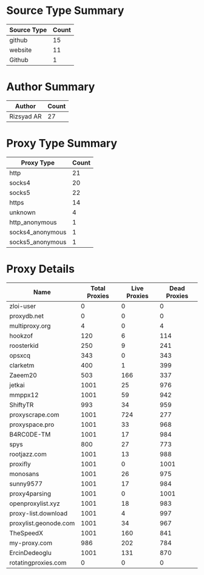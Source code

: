 # Source Type Summary

| Source Type | Count |
|-------------|-------|
| github | 15 |
| website | 11 |
| Github | 1 |


# Author Summary

| Author | Count |
|--------|-------|
| Rizsyad AR | 27 |


# Proxy Type Summary

| Proxy Type | Count |
|------------|-------|
| http | 21 |
| socks4 | 20 |
| socks5 | 22 |
| https | 14 |
| unknown | 4 |
| http_anonymous | 1 |
| socks4_anonymous | 1 |
| socks5_anonymous | 1 |


# Proxy Details

| Name | Total Proxies | Live Proxies | Dead Proxies |
|------|---------------|--------------|---------------|
| zloi-user | 0 | 0 | 0 |
| proxydb.net | 0 | 0 | 0 |
| multiproxy.org | 4 | 0 | 4 |
| hookzof | 120 | 6 | 114 |
| roosterkid | 250 | 9 | 241 |
| opsxcq | 343 | 0 | 343 |
| clarketm | 400 | 1 | 399 |
| Zaeem20 | 503 | 166 | 337 |
| jetkai | 1001 | 25 | 976 |
| mmppx12 | 1001 | 59 | 942 |
| ShiftyTR | 993 | 34 | 959 |
| proxyscrape.com | 1001 | 724 | 277 |
| proxyspace.pro | 1001 | 33 | 968 |
| B4RC0DE-TM | 1001 | 17 | 984 |
| spys | 800 | 27 | 773 |
| rootjazz.com | 1001 | 13 | 988 |
| proxifly | 1001 | 0 | 1001 |
| monosans | 1001 | 26 | 975 |
| sunny9577 | 1001 | 17 | 984 |
| proxy4parsing | 1001 | 0 | 1001 |
| openproxylist.xyz | 1001 | 18 | 983 |
| proxy-list.download | 1001 | 4 | 997 |
| proxylist.geonode.com | 1001 | 34 | 967 |
| TheSpeedX | 1001 | 160 | 841 |
| my-proxy.com | 986 | 202 | 784 |
| ErcinDedeoglu | 1001 | 131 | 870 |
| rotatingproxies.com | 0 | 0 | 0 |
